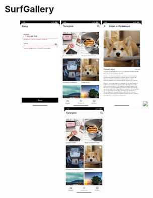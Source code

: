 # SurfGallery
<p align="center">
<img src='screens/login_fragment.jpg' width='25%'/>
<img src = 'screens/gallery_fragment.jpg' width='25%'/>
<img src='screens/detail_fragment.jpg' width='25%'/>
  
<img src = 'screens/favorite_fragment.gif' width='25%'/>
  
<img src='screens/search_fragment.gif' width='25%'/>
</p>
